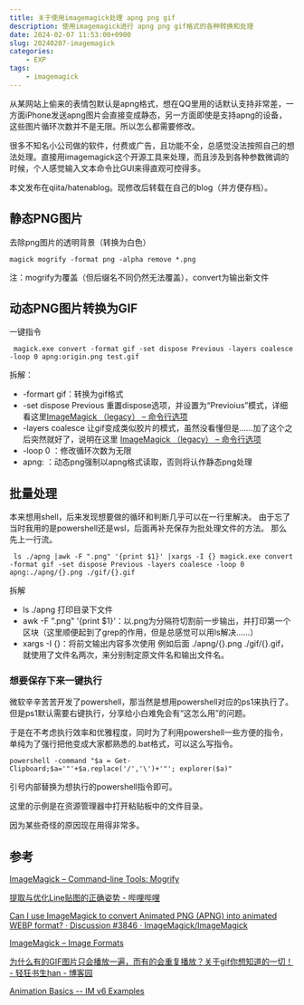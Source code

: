 ```yaml
---
title: 关于使用imagemagick处理 apng png gif
description: 使用imagemagick进行 apng png gif格式的各种转换和处理
date: 2024-02-07 11:53:00+0900
slug: 20240207-imagemagick
categories:
    - EXP
tags:
    - imagemagick
---
```


从某网站上偷来的表情包默认是apng格式，想在QQ里用的话默认支持非常差，一方面iPhone发送apng图片会直接变成静态，另一方面即使是支持apng的设备，这些图片循环次数并不是无限。所以怎么都需要修改。

很多不知名小公司做的软件，付费或广告，且功能不全，总感觉没法按照自己的想法处理。直接用imagemagick这个开源工具来处理，而且涉及到各种参数微调的时候，个人感觉输入文本命令比GUI来得直观可控得多。

本文发布在qiita/hatenablog。现修改后转载在自己的blog（并方便存档）。

## 静态PNG图片

去除png图片的透明背景（转换为白色）

```
magick mogrify -format png -alpha remove *.png
```

注：mogrify为覆盖（但后缀名不同仍然无法覆盖），convert为输出新文件

## 动态PNG图片转换为GIF
一键指令

```
 magick.exe convert -format gif -set dispose Previous -layers coalesce -loop 0 apng:origin.png test.gif
```
拆解：

- -formart gif：转换为gif格式
- -set dispose Previous 重置dispose选项，并设置为“Previoius”模式，详细看这里[ImageMagick （legacy） – 命令行选项](https://legacy.imagemagick.org/script/command-line-options.php?#dispose)
- -layers  coalesce 让gif变成类似胶片的模式，虽然没看懂但是……加了这个之后突然就好了，说明在这里 [ImageMagick （legacy） – 命令行选项](https://legacy.imagemagick.org/script/command-line-options.php?#layers)
- -loop 0 ：修改循环次数为无限
- apng: ：动态png强制以apng格式读取，否则将认作静态png处理

## 批量处理

本来想用shell，后来发现想要做的循环和判断几乎可以在一行里解决。
由于忘了当时我用的是powershell还是wsl，后面再补充保存为批处理文件的方法。
那么先上一行流。

```
 ls ./apng |awk -F ".png" '{print $1}' |xargs -I {} magick.exe convert -format gif -set dispose Previous -layers coalesce -loop 0 apng:./apng/{}.png ./gif/{}.gif
```

拆解

- ls ./apng 打印目录下文件
- awk -F ".png" '{print $1}'：以.png为分隔符切割前一步输出，并打印第一个区块（这里顺便起到了grep的作用，但是总感觉可以用ls解决……）
- xargs -I {}：将前文输出内容多次使用 例如后面 ./apng/{}.png ./gif/{}.gif，就使用了文件名两次，来分别制定原文件名和输出文件名。

### 想要保存下来一键执行

微软辛辛苦苦开发了powershell，那当然是想用powershell对应的ps1来执行了。但是ps1默认需要右键执行，分享给小白难免会有“这怎么用”的问题。

于是在不考虑执行效率和优雅程度，同时为了利用powershell一些方便的指令，单纯为了强行把他变成大家都熟悉的.bat格式，可以这么写指令。

```
powershell -command "$a = Get-Clipboard;$a='"'+$a.replace('/','\')+'"'; explorer($a)"
```

引号内部替换为想执行的powershell指令即可。

这里的示例是在资源管理器中打开粘贴板中的文件目录。

因为某些奇怪的原因现在用得非常多。





## 参考

[ImageMagick – Command-line Tools: Mogrify](https://imagemagick.org/script/mogrify.php)

[提取与优化Line贴图的正确姿势 - 哔哩哔哩](https://www.bilibili.com/read/cv362796)

[Can I use ImageMagick to convert Animated PNG (APNG) into animated WEBP format? · Discussion #3846 · ImageMagick/ImageMagick](https://github.com/ImageMagick/ImageMagick/discussions/3846)

[ImageMagick – Image Formats](https://imagemagick.org/script/formats.php)

[为什么有的GIF图片只会播放一遍，而有的会重复播放？关于gif你想知道的一切！ - 轻狂书生han - 博客园](https://www.cnblogs.com/qkshhan/p/16202931.html)

[Animation Basics -- IM v6 Examples](https://legacy.imagemagick.org/Usage/anim_basics/#previous)
